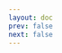 ```yaml
---
layout: doc
prev: false
next: false
---
```


<CustomItemBox :item="{
  name: '邪教仪式刀',
  icon: '/wiki/item/dagger_cult.png',
  type: '近战武器',
  description: '',
  params: {
    stack: 1,
    durability: 30 
  },
  obtain: {
    found: [],
    npc: [],
    shop: [],
    gardening: []
  }
}" />
